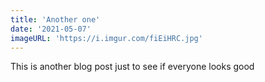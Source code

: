 ```yaml
---
title: 'Another one'
date: '2021-05-07'
imageURL: 'https://i.imgur.com/fiEiHRC.jpg'
---
```


This is another blog post just to see if everyone looks good
